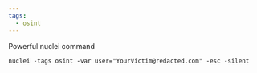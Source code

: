 ```yaml
---
tags:
  - osint
---
```


Powerful nuclei command

```
nuclei -tags osint -var user="YourVictim@redacted.com" -esc -silent
```